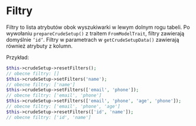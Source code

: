 Filtry
===

Filtry to lista atrybutów obok wyszukiwarki w lewym dolnym rogu tabeli. Po wywołaniu `prepareCrudeSetup()` z traitem `FromModelTrait`, filtry zawierają domyślnie `’id’`.
Filtry w parametrach w `getCrudeSetupData()` zawierają również atrybuty z kolumn.

Przykład:
```php
$this->crudeSetup->resetFilters();
// obecne filtry: []
$this->crudeSetup->setFilters('name');
// obecne filtry: ['name']
$this->crudeSetup->setFilters(['email', 'phone']);
// obecne filtry: ['email', 'phone']
$this->crudeSetup->setFilters(['email', 'phone', 'age', 'phone']);
// obecne filtry: ['email', 'phone', 'age']
$this->crudeSetup->resetFilters(['id', 'name']);
// obecne filtry: ['id', 'name']
```
